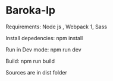 # Baroka-lp
Requirements: Node js , Webpack 1, Sass

Install depedencies: npm install

Run in Dev mode: npm run dev

Build: npm run build 

Sources are in dist folder